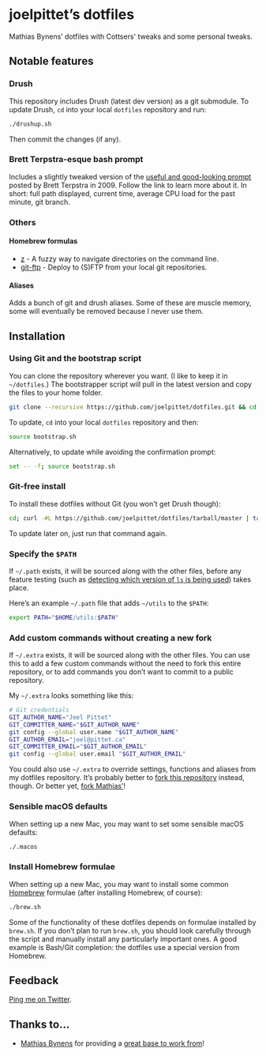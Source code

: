 # joelpittet’s dotfiles

Mathias Bynens’ dotfiles with Cottsers' tweaks and some personal tweaks.

## Notable features

### Drush

This repository includes Drush (latest dev version) as a git submodule. To update Drush, `cd` into your local `dotfiles` repository and run:

```bash
./drushup.sh
```

Then commit the changes (if any).

### Brett Terpstra-esque bash prompt

Includes a slightly tweaked version of the [useful and good-looking prompt](http://brettterpstra.com/my-new-favorite-bash-prompt/) posted by Brett Terpstra in 2009. Follow the link to learn more about it. In short: full path displayed, current time, average CPU load for the past minute, git branch.

### Others

#### Homebrew formulas

* [z](https://github.com/rupa/z) - A fuzzy way to navigate directories on the command line.
* [git-ftp](https://github.com/resmo/git-ftp) - Deploy to (S)FTP from your local git repositories.

#### Aliases

Adds a bunch of git and drush aliases. Some of these are muscle memory, some will eventually be removed because I never use them.

## Installation

### Using Git and the bootstrap script

You can clone the repository wherever you want. (I like to keep it in `~/dotfiles`.) The bootstrapper script will pull in the latest version and copy the files to your home folder.

```bash
git clone --recursive https://github.com/joelpittet/dotfiles.git && cd dotfiles && source bootstrap.sh
```

To update, `cd` into your local `dotfiles` repository and then:

```bash
source bootstrap.sh
```

Alternatively, to update while avoiding the confirmation prompt:

```bash
set -- -f; source bootstrap.sh
```

### Git-free install

To install these dotfiles without Git (you won't get Drush though):

```bash
cd; curl -#L https://github.com/joelpittet/dotfiles/tarball/master | tar -xzv --strip-components 1 --exclude={README.md,bootstrap.sh,drushup.sh,.gitmodules}
```

To update later on, just run that command again.

### Specify the `$PATH`

If `~/.path` exists, it will be sourced along with the other files, before any feature testing (such as [detecting which version of `ls` is being used](https://github.com/mathiasbynens/dotfiles/blob/aff769fd75225d8f2e481185a71d5e05b76002dc/.aliases#L21-26)) takes place.

Here’s an example `~/.path` file that adds `~/utils` to the `$PATH`:

```bash
export PATH="$HOME/utils:$PATH"
```

### Add custom commands without creating a new fork

If `~/.extra` exists, it will be sourced along with the other files. You can use this to add a few custom commands without the need to fork this entire repository, or to add commands you don’t want to commit to a public repository.

My `~/.extra` looks something like this:

```bash
# Git credentials
GIT_AUTHOR_NAME="Joel Pittet"
GIT_COMMITTER_NAME="$GIT_AUTHOR_NAME"
git config --global user.name "$GIT_AUTHOR_NAME"
GIT_AUTHOR_EMAIL="joel@pittet.ca"
GIT_COMMITTER_EMAIL="$GIT_AUTHOR_EMAIL"
git config --global user.email "$GIT_AUTHOR_EMAIL"
```

You could also use `~/.extra` to override settings, functions and aliases from my dotfiles repository. It’s probably better to [fork this repository](https://github.com/joelpittet/dotfiles/fork_select) instead, though. Or better yet, [fork Mathias’](https://github.com/mathiasbynens/dotfiles/fork_select)!

### Sensible macOS defaults

When setting up a new Mac, you may want to set some sensible macOS defaults:

```bash
./.macos
```

### Install Homebrew formulae

When setting up a new Mac, you may want to install some common [Homebrew](https://brew.sh/) formulae (after installing Homebrew, of course):

```bash
./brew.sh
```

Some of the functionality of these dotfiles depends on formulae installed by `brew.sh`. If you don’t plan to run `brew.sh`, you should look carefully through the script and manually install any particularly important ones. A good example is Bash/Git completion: the dotfiles use a special version from Homebrew.

## Feedback

[Ping me on Twitter](http://twitter.com/joelpittet).

## Thanks to…

* [Mathias Bynens](http://mathiasbynens.be/) for providing a [great base to work from](https://github.com/mathiasbynens/dotfiles)!
